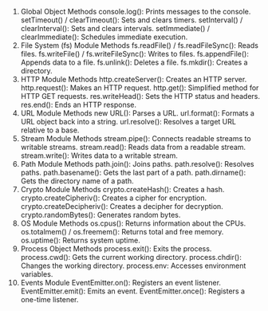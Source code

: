 1. Global Object Methods
console.log(): Prints messages to the console.
setTimeout() / clearTimeout(): Sets and clears timers.
setInterval() / clearInterval(): Sets and clears intervals.
setImmediate() / clearImmediate(): Schedules immediate execution.
2. File System (fs) Module Methods
fs.readFile() / fs.readFileSync(): Reads files.
fs.writeFile() / fs.writeFileSync(): Writes to files.
fs.appendFile(): Appends data to a file.
fs.unlink(): Deletes a file.
fs.mkdir(): Creates a directory.
3. HTTP Module Methods
http.createServer(): Creates an HTTP server.
http.request(): Makes an HTTP request.
http.get(): Simplified method for HTTP GET requests.
res.writeHead(): Sets the HTTP status and headers.
res.end(): Ends an HTTP response.
4. URL Module Methods
new URL(): Parses a URL.
url.format(): Formats a URL object back into a string.
url.resolve(): Resolves a target URL relative to a base.
5. Stream Module Methods
stream.pipe(): Connects readable streams to writable streams.
stream.read(): Reads data from a readable stream.
stream.write(): Writes data to a writable stream.
6. Path Module Methods
path.join(): Joins paths.
path.resolve(): Resolves paths.
path.basename(): Gets the last part of a path.
path.dirname(): Gets the directory name of a path.
7. Crypto Module Methods
crypto.createHash(): Creates a hash.
crypto.createCipheriv(): Creates a cipher for encryption.
crypto.createDecipheriv(): Creates a decipher for decryption.
crypto.randomBytes(): Generates random bytes.
8. OS Module Methods
os.cpus(): Returns information about the CPUs.
os.totalmem() / os.freemem(): Returns total and free memory.
os.uptime(): Returns system uptime.
9. Process Object Methods
process.exit(): Exits the process.
process.cwd(): Gets the current working directory.
process.chdir(): Changes the working directory.
process.env: Accesses environment variables.
10. Events Module
EventEmitter.on(): Registers an event listener.
EventEmitter.emit(): Emits an event.
EventEmitter.once(): Registers a one-time listener.